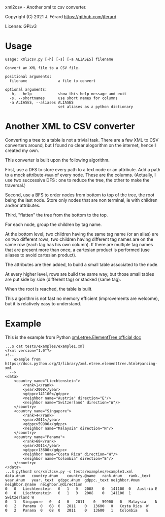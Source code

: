 xml2csv - Another xml to  csv converter.

Copyright (C) 2021 J. Férard <https://github.com/jferard>

License: GPLv3

# Usage

    usage: xml2csv.py [-h] [-s] [-a ALIASES] filename
    
    Convert an XML file to a CSV file.
    
    positional arguments:
      filename              a file to convert
    
    optional arguments:
      -h, --help            show this help message and exit
      -s, --shortnames      use short names for columns
      -a ALIASES, --aliases ALIASES
                            set aliases as a python dictionary



# Another XML to CSV converter
Converting a tree to a table is not a trivial task. There are a few XML to CSV 
converters around, but I found no clear alogorithm on the internet, hence I 
created my own.

This converter is built upon the following algorithm.

First, use a DFS to store every path to a text node or an attribute. Add a path
to a mock attribute `#num` of every node. These are the columns. (Actually, 
I use two successive DFS : one to reduce the tree, the other to make
the traversal.)

Second, use a BFS to order nodes from bottom to top of the tree, the root 
being the last node. Store only nodes that are non terminal, ie with children
and/or attributes.

Third, "flatten" the tree from the bottom to the top. 

For each node, group the children by tag name. 

At the bottom level, two children having the same tag name 
(or an alias) are on two different rows, two children having different tag 
names are on the same row (each tag has his own column). If there are 
multiple tag names that are present more than once, a cartesian product is 
performed (use aliases to avoid cartesian product).

The attributes are then added, to build a small table associated to the node.

At every higher level, rows are build the same way, but those small tables are put side
by side (different tag) or stacked (same tag).

When the root is reached, the table is built.

This algorithm is not fast no memory efficient (improvements are welcome), 
but it is relatively easy to understand. 


# Example
This is the example from Python [xml.etree.ElementTree official doc](
https://docs.python.org/3/library/xml.etree.elementtree.html#parsing-xml) 

    ...$ cat tests/examples/example1.xml 
    <?xml version="1.0"?>
    <!--
        example from https://docs.python.org/3/library/xml.etree.elementtree.html#parsing-xml
      -->
    <data>
        <country name="Liechtenstein">
            <rank>1</rank>
            <year>2008</year>
            <gdppc>141100</gdppc>
            <neighbor name="Austria" direction="E"/>
            <neighbor name="Switzerland" direction="W"/>
        </country>
        <country name="Singapore">
            <rank>4</rank>
            <year>2011</year>
            <gdppc>59900</gdppc>
            <neighbor name="Malaysia" direction="N"/>
        </country>
        <country name="Panama">
            <rank>68</rank>
            <year>2011</year>
            <gdppc>13600</gdppc>
            <neighbor name="Costa Rica" direction="W"/>
            <neighbor name="Colombia" direction="E"/>
        </country>
    </data>
    ...$ python3 src/xml2csv.py -s tests/examples/example1.xml
    data.#num	country.#num	country.@name	rank.#num	rank._text	year.#num	year._text	gdppc.#num	gdppc._text	neighbor.#num	neighbor.@name	neighbor.@direction
    0	0	Liechtenstein	0	1	0	2008	0	141100	0	Austria	E
    0	0	Liechtenstein	0	1	0	2008	0	141100	1	Switzerland	W
    0	1	Singapore	0	4	0	2011	0	59900	0	Malaysia	N
    0	2	Panama	0	68	0	2011	0	13600	0	Costa Rica	W
    0	2	Panama	0	68	0	2011	0	13600	1	Colombia	E
